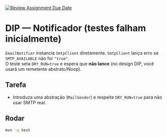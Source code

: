 [![Review Assignment Due Date](https://classroom.github.com/assets/deadline-readme-button-22041afd0340ce965d47ae6ef1cefeee28c7c493a6346c4f15d667ab976d596c.svg)](https://classroom.github.com/a/cy7r8jGu)
# DIP — Notificador (testes falham inicialmente)

`EmailNotifier` instancia `SmtpClient` diretamente. `SmtpClient` lança erro se `SMTP_AVAILABLE` não for `"true"`.  
O teste seta `DRY_RUN=true` e espera que **não lance** (no design DIP, você usará um remetente abstrato/Noop).  

## Tarefa
- Introduza uma abstração (`MailSender`) e respeite `DRY_RUN=true` para não usar SMTP real.

## Rodar
```bash
mvn -q test
```
